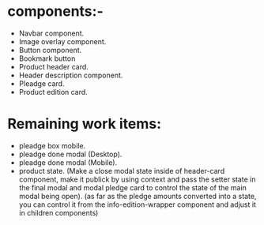 # components:-
 - Navbar component.
 - Image overlay component.
 - Button component.
 - Bookmark button
 - Product header card.
 - Header description component.
 - Pleadge card.
 - Product edition card.


 # Remaining work items:
- pleadge box mobile.
- pleadge done modal (Desktop).
- pleadge done modal (Mobile).
- product state. (Make a close modal state inside of header-card component, make it publick by using context and pass the setter state in the final modal and modal pledge card to control the state of the main modal being open).
(as far as the pledge amounts converted into a state, you can control it from the info-edition-wrapper component and adjust it in children components)


